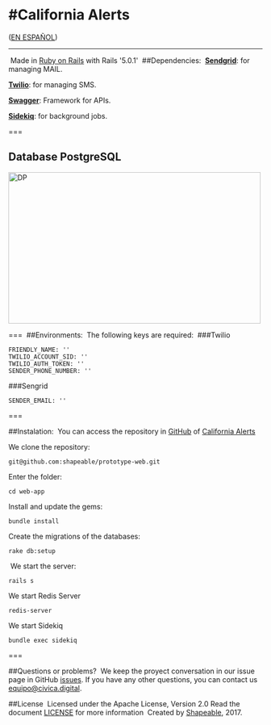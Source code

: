 #California Alerts
===
 ([EN ESPAÑOL](./LEEME.md))
___
​
Made in [Ruby on Rails](http://rubyonrails.org/) with Rails '5.0.1'
​
##Dependencies:
​
**[Sendgrid](https://sendgrid.com/)**: for managing MAIL.

**[Twilio](https://www.twilio.com/)**: for managing SMS.

**[Swagger](http://swagger.io/)**: Framework for APIs.

**[Sidekiq](http://sidekiq.org/)**: for background jobs.

===

## Database PostgreSQL
<img src="https://cdn.rawgit.com/shapeable/prototype-web/dev/diagrams/relational.png" alt="DP" height="300" width="500"/>

===
​
##Environments:
​
​The following keys are required:
​
###Twilio

    FRIENDLY_NAME: ''
    TWILIO_ACCOUNT_SID: ''
    TWILIO_AUTH_TOKEN: ''
    SENDER_PHONE_NUMBER: ''

###Sengrid

    SENDER_EMAIL: ''
   
===

##Instalation:
​
You can access the repository in [GitHub](https://github.com) of [California Alerts](https://github.com/shapeable/prototype-web)

We clone the repository:
    
    git@github.com:shapeable/prototype-web.git
    
Enter the folder: 

	cd web-app
	      
Install and update the gems:
    
    bundle install
    
Create the migrations of the databases:
    
    rake db:setup
​
We start the server:
    
    rails s

 We start Redis Server

    redis-server

We start Sidekiq

    bundle exec sidekiq   

===
 
##Questions or problems?
​
We keep the proyect conversation in our issue page in GitHub [issues](https://github.com/shapeable/prototype-web/issues). If you have any other questions, you can contact us <equipo@civica.digital>.


##License
​
Licensed under the Apache License, Version 2.0 Read the document [LICENSE](http://www.apache.org/licenses/LICENSE-2.0) for more information
​
Created by [Shapeable](http://www.shapeable.net), 2017.
